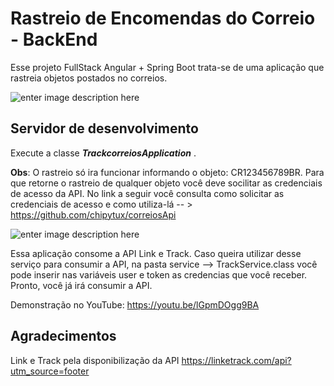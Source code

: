 # Rastreio de Encomendas do Correio - BackEnd

Esse projeto FullStack Angular + Spring Boot  trata-se de uma aplicação que rastreia objetos postados no correios.

![enter image description here](https://uploaddeimagens.com.br/images/004/250/499/original/screen.jpg?1670208514)


## Servidor de desenvolvimento

Execute  a classe ***TrackcorreiosApplication*** .

**Obs**: O rastreio só ira funcionar informando o objeto: CR123456789BR. Para que retorne o rastreio de qualquer objeto você deve socilitar as credenciais de acesso da API. No link a seguir você consulta como solicitar as credenciais de acesso e como utiliza-lá -- > https://github.com/chipytux/correiosApi

![enter image description here](https://uploaddeimagens.com.br/images/004/250/521/original/ECLIP.jpg?1670209529)

Essa aplicação consome a API Link e Track. Caso queira utilizar desse serviço para consumir a API, na pasta service --> TrackService.class você pode inserir nas variáveis user e token as credencias que você receber. Pronto, você já irá consumir a API.

Demonstração no YouTube: https://youtu.be/lGpmDOgg9BA

## Agradecimentos

Link e Track pela disponibilização da API https://linketrack.com/api?utm_source=footer
